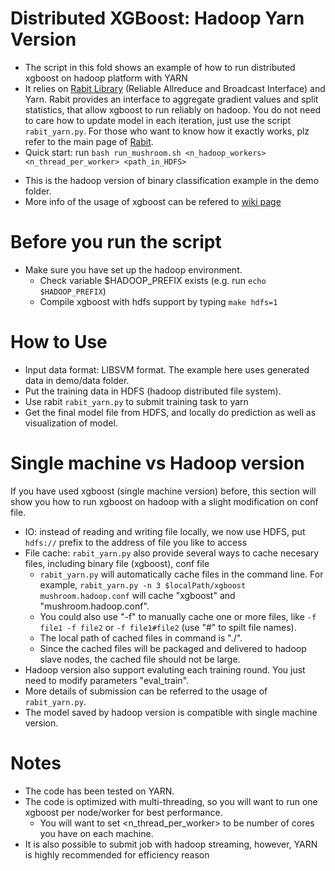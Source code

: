 Distributed XGBoost: Hadoop Yarn Version
====
*  The script in this fold shows an example of how to run distributed xgboost on hadoop platform with YARN
*  It relies on [Rabit Library](https://github.com/dmlc/rabit) (Reliable Allreduce and Broadcast Interface) and Yarn. Rabit provides an interface to aggregate gradient values and split statistics, that allow xgboost to run reliably on hadoop. You do not need to care how to update model in each iteration, just use the script ```rabit_yarn.py```. For those who want to know how it exactly works, plz refer to the main page of [Rabit](https://github.com/dmlc/rabit).
*  Quick start: run ```bash run_mushroom.sh <n_hadoop_workers> <n_thread_per_worker> <path_in_HDFS>```
  - This is the hadoop version of binary classification example in the demo folder.
  - More info of the usage of xgboost can be refered to [wiki page](https://github.com/dmlc/xgboost/wiki)

Before you run the script
====
* Make sure you have set up the hadoop environment.  
  - Check variable $HADOOP_PREFIX exists (e.g. run ```echo $HADOOP_PREFIX```)
  - Compile xgboost with hdfs support by typing ```make hdfs=1```

How to Use
====
* Input data format: LIBSVM format. The example here uses generated data in demo/data folder.
* Put the training data in HDFS (hadoop distributed file system).
* Use rabit ```rabit_yarn.py``` to submit training task to yarn
* Get the final model file from HDFS, and locally do prediction as well as visualization of model.

Single machine vs Hadoop version
====
If you have used xgboost (single machine version) before, this section will show you how to run xgboost on hadoop with a slight modification on conf file.
* IO: instead of reading and writing file locally, we now use HDFS, put ```hdfs://``` prefix to the address of file you like to access
* File cache: ```rabit_yarn.py``` also provide several ways to cache necesary files, including binary file (xgboost), conf file
  - ```rabit_yarn.py``` will automatically cache files in the command line. For example, ```rabit_yarn.py -n 3 $localPath/xgboost mushroom.hadoop.conf``` will cache "xgboost" and "mushroom.hadoop.conf".
  - You could also use "-f" to manually cache one or more files, like ```-f file1 -f file2``` or ```-f file1#file2``` (use "#" to spilt file names).
  - The local path of cached files in command is "./".
  - Since the cached files will be packaged and delivered to hadoop slave nodes, the cached file should not be large.
* Hadoop version also support evaluting each training round. You just need to modify parameters "eval_train".
* More details of submission can be referred to the usage of ```rabit_yarn.py```.
* The model saved by hadoop version is compatible with single machine version.

Notes
====
* The code has been tested on YARN.
* The code is optimized with multi-threading, so you will want to run one xgboost per node/worker for best performance.
  - You will want to set <n_thread_per_worker> to be number of cores you have on each machine.
* It is also possible to submit job with hadoop streaming, however, YARN is highly recommended for efficiency reason
